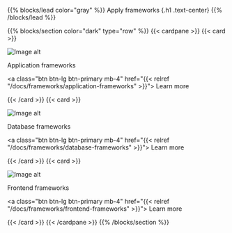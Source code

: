 {{% blocks/lead color="gray" %}}
Apply frameworks
{.h1 .text-center}
{{% /blocks/lead %}}

{{% blocks/section color="dark" type="row" %}}
{{< cardpane >}}
{{< card >}}

![Image alt](/application.png)

Application frameworks

<a class="btn btn-lg btn-primary mb-4" href="{{< relref "/docs/frameworks/application-frameworks" >}}">
Learn more <i class="fas fa-arrow-alt-circle-right ms-2"></i>
</a>

{{< /card >}}
{{< card >}}

![Image alt](/database.png)

Database frameworks

<a class="btn btn-lg btn-primary mb-4" href="{{< relref "/docs/frameworks/database-frameworks" >}}">
Learn more <i class="fas fa-arrow-alt-circle-right ms-2"></i>
</a>

{{< /card >}}
{{< card >}}

![Image alt](/frontend.png)

Frontend frameworks

<a class="btn btn-lg btn-primary mb-4" href="{{< relref "/docs/frameworks/frontend-frameworks" >}}">
Learn more <i class="fas fa-arrow-alt-circle-right ms-2"></i>
</a>

{{< /card >}}
{{< /cardpane >}}
{{% /blocks/section %}}